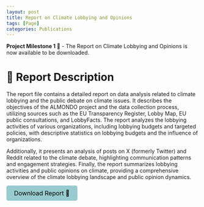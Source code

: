 ```yaml
---
layout: post
title: Report on Climate Lobbying and Opinions
tags: [Page]
categories: Publications
---
```


**Project Milestone 1 📃** - The Report on Climate Lobbying and Opinions is now available to be downloaded.
 



# 📃 Report Description 

The report file contains a detailed report on data analysis related to climate lobbying and the public debate on climate issues. 
It describes the objectives of the ALMONDO project and the data collection process, utilizing sources such as the EU Transparency Register, Lobby Map, EU public consultations, and LobbyFacts. The report analyzes the lobbying activities of various organizations, including lobbying budgets and targeted policies, with descriptive statistics on lobbying budgets and the influence of organizations. 


Additionally, it presents an analysis of posts on X (formerly Twitter) and Reddit related to the climate debate, highlighting communication patterns and engagement strategies. Finally, the report summarizes lobbying activities and public opinions on climate, providing a comprehensive overview of the climate lobbying landscape and public opinion dynamics.

<a href="/assets/documents/Report1.pdf" download style="display: inline-block; padding: 10px 20px; background-color: #98cbcf; color: black; text-decoration: none; border-radius: 5px; font-size: 16px; text-align: center;">Download Report 📃</a>



